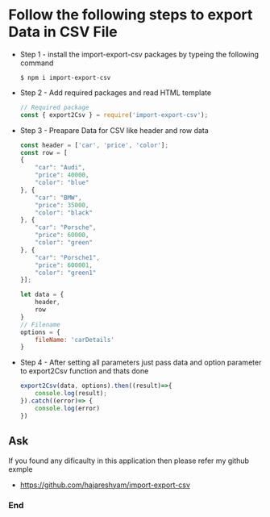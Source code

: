 # Follow the following steps to export Data in CSV File

- Step 1 - install the import-export-csv packages by  typeing the following command

    `$ npm i import-export-csv`

- Step 2 - Add required packages and read HTML template

    ```javascript
    // Required package
  const { export2Csv } = require('import-export-csv');
    ```

- Step 3 - Preapare Data for CSV like header and row data

    ```javascript
    const header = ['car', 'price', 'color'];
    const row = [
    {
        "car": "Audi",
        "price": 40000,
        "color": "blue"
    }, {
        "car": "BMW",
        "price": 35000,
        "color": "black"
    }, {
        "car": "Porsche",
        "price": 60000,
        "color": "green"
    }, {
        "car": "Porsche1",
        "price": 600001,
        "color": "green1"
    }];

    let data = {
        header,
        row
    }
    // Filename
    options = {
        fileName: 'carDetails'
    }
    ```

- Step 4 - After setting all parameters just pass data and option parameter to export2Csv function and thats done

    ```javascript
    export2Csv(data, options).then((result)=>{
        console.log(result);
    }).catch((error)=> {
        console.log(error)
    })
    ```


## Ask

If you found any dificaulty in this application then please refer my github exmple

- https://github.com/hajareshyam/import-export-csv

### End

